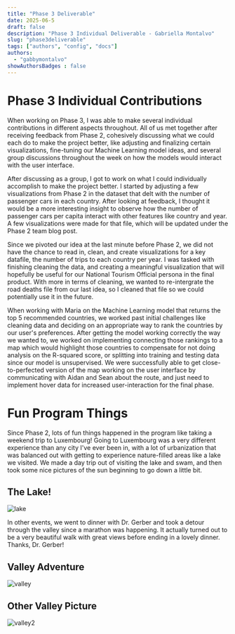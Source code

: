 ```yaml
---
title: "Phase 3 Deliverable"
date: 2025-06-5
draft: false
description: "Phase 3 Individual Deliverable - Gabriella Montalvo"
slug: "phase3deliverable"
tags: ["authors", "config", "docs"]
authors:
  - "gabbymontalvo"
showAuthorsBadges : false
---
```


# Phase 3 Individual Contributions

When working on Phase 3, I was able to make several individual contributions in different aspects throughout. All of us met together after receiving feedback from Phase 2, cohesively discussing what we could each do to make the project better, like adjusting and finalizing certain visualizations, fine-tuning our Machine Learning model ideas, and several group discussions throughout the week on how the models would interact with the user interface.

After discussing as a group, I got to work on what I could individually accomplish to make the project better. I started by adjusting a few visualizations from Phase 2 in the dataset that delt with the number of passenger cars in each country. After looking at feedback, I thought it would be a more interesting insight to observe how the number of passenger cars per capita interact with other features like country and year. A few visualizations were made for that file, which will be updated under the Phase 2 team blog post.

Since we pivoted our idea at the last minute before Phase 2, we did not have the chance to read in, clean, and create visualizations for a key datafile, the number of trips to each country per year. I was tasked with finishing cleaning the data, and creating a meaningful visualization that will hopefully be useful for our National Tourism Official persona in the final product. With more in terms of cleaning, we wanted to re-intergrate the road deaths file from our last idea, so I cleaned that file so we could potentially use it in the future. 

When working with Maria on the Machine Learning model that returns the top 5 recommended countries, we worked past initial challenges like cleaning data and deciding on an appropriate way to rank the countries by our user's preferences. After getting the model working correctly the way we wanted to, we worked on implementing connecting those rankings to a map which would highlight those countries to compensate for not doing analysis on the R-squared score, or splitting into training and testing data since our model is unsupervised. We were successfully able to get close-to-perfected version of the map working on the user interface by communicating with Aidan and Sean about the route, and just need to implement hover data for increased user-interaction for the final phase.

# Fun Program Things

Since Phase 2, lots of fun things happened in the program like taking a weekend trip to Luxembourg! Going to Luxembourg was a very different experience than any city I've ever been in, with a lot of urbanization that was balanced out with getting to experience nature-filled areas like a lake we visited. We made a day trip out of visiting the lake and swam, and then took some nice pictures of the sun beginning to go down a little bit.

## The Lake!
![lake](lake.jpeg)


In other events, we went to dinner with Dr. Gerber and took a detour through the valley since a marathon was happening. It actually turned out to be a very beautiful walk with great views before ending in a lovely dinner. Thanks, Dr. Gerber!

## Valley Adventure
![valley](hike_with_gerbs.jpeg)

## Other Valley Picture
![valley2](hike_with_gerbs2.jpeg)